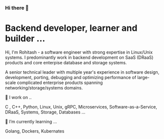 ### Hi there 👋
# Backend developer, learner and builder ...

Hi, I'm Rohitash - a software engineer with strong expertise in Linux/Unix systems. I predominantly work in backend development on SaaS (DRaaS) products and core enterpise database and storage systems.

A senior technical leader with multiple year's experience in software design, development, porting, debugging and optimizing performance of large-scale complicated enterprise products spanning networking/storage/systems domains.

🔭 I work on ..

C , C++, Python, Linux, Unix, gRPC, Microservices, Software-as-a-Service, DRaaS, Systems, Storage, Databases ...

🌱 I’m currently learning ...

Golang, Dockers, Kubernates



<!--
**rohitashpanda/rohitashpanda** is a ✨ _special_ ✨ repository because its `README.md` (this file) appears on your GitHub profile.

Here are some ideas to get you started:

- 🔭 I’m currently working on ...
- 🌱 I’m currently learning ...
- 👯 I’m looking to collaborate on ...
- 🤔 I’m looking for help with ...
- 💬 Ask me about ...
- 📫 How to reach me: ...
- 😄 Pronouns: ...
- ⚡ Fun fact: ...
-->
